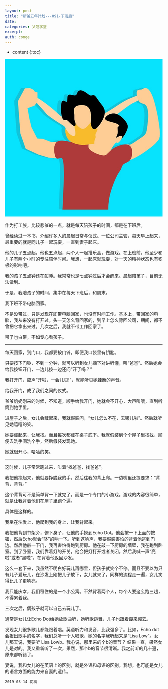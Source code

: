 ```yaml
---
layout: post
title: "新爸五年计划---091-下班后"
date:
categories: 父范学堂
excerpt:
auth: conge
---
```

* content
{:toc}

![](/assets/images/父范学堂/118382-54e62ff6c7688c85.png)

作为打工族，比较悲催的一点，就是每天陪孩子的时间，都是在下班后。

曾经读过一本书，介绍许多人的晨起日常与仪式。一位公司主管，每天早上起来，最重要的就是同儿子一起玩耍，一直到妻子起床。

他的儿子五点起，他也五点起，两个人一起搭乐高，做游戏。在上班前，他至少和儿子有两个小时的专注陪伴时间。我想，一起床就玩耍，对一天的精神状态也有积极的影响吧。

我的孩子五点钟还在酣睡。我常常也是七点钟过后才会醒来。晨起陪孩子，目前无法做到。

于是，我陪孩子的时间，集中在每天下班后，和周末。

我下班不带电脑回家。

不是没带过，只是发现在即带电脑回家，也没有时间工作。基本上，带回家的电脑，我从来没有打开过。头一天怎么背回家的，到早上怎么背回公司，期间，都不曾把它拿出来过。几次之后，我就不带工作回家了。

带了也白带，不如专心看孩子。

----

每天回家，到门口，我都要按门铃，即便我口袋里有钥匙。

只要按下门铃，不到一分钟，就可以听到女儿摘下对讲听懂，叫“爸爸”。然后她会给我按钮开门，一边儿按一边还问“开了吗？”

我打开门，应声“开啦，一会儿见!”，就能听见她挂断的声音。

给我开门，成了我们之间的仪式。

爷爷奶奶刚来的时候，不知道，顺手给我开门，她就会不开心，大声叫嚷，直到听筒到她手里。

进屋子之后，女儿会藏起来，我就假装问，“女儿怎么不在，去哪儿啦”。然后就听见她嘻嘻的笑。

她要藏起来，让我找。而且每次都藏在桌子底下。我就假装到个个屋子里找找，顺便去洗手间洗个手，然后假装发现她。

她就很开心，哈哈的笑。

----

这时候，儿子常常跑过来，叫着“找爸爸，找爸爸”。

我把他抱起来，他就要挣脱我的手，然后往我的背上爬。一边嘴里还提要求：“背背，背背。”

这个背背可不是简单背一下就完了，而是一个专门的小游戏。游戏的内容很简单，就是让我背着他们在屋子里跑个遍。

具体是这样的。

我坐在沙发上，他爬到我的身上，让我背起来。

我把他背到书架旁，俯下身子，让他的手摸到Echo Dot。他会按一下上面的按钮，然后Echo就会“咚”的响一下。听到这响声，我要假装害怕的背着他逃到门边。然后他敲一下门，我再害怕得跑到厨房。他在敲一下厨房的墙壁，我在跑到卧室。到了卧室，我们靠着灯的开关，他会把灯打开或者关闭。然后我喊一声“亮啦”或者“黑啦”，在背着他返回沙发。

这么一套下来，我虽然不明白好玩儿再哪里，但孩子就笑个不停。而且不要以为只有儿子爱玩儿，在沙发上刚把儿子放下，女儿就来了，同样的流程走一遍，女儿笑得比儿子更响亮。

我只能庆幸，我们租住的是一个小公寓。不然背着两个人，每个人要这么跑三趟，不得累着我。

三次之后，俩孩子就可以自己去玩儿了。

通常是女儿让Echo Dot给她放歌曲听，她听歌跳舞，儿子也跟着蹦来蹦去。

发现女儿很多歌儿都能跟着唱。英语听力和发音，比我强多了。比如，Echo dot会报出歌手的名字，我们总听一个人唱歌，她的名字我听起来是“Lisa Low"。女儿那天说，我要听 Lisa Lowb。我心说，那里来的个b的音节？ 结果一查，果然女儿是对的。我又重新听了一次，果然，那个b的音节很清晰。我之前听的几十遍，原来都听错了。

妻说，我和女儿的在英语上的区别，就是外语和母语的区别。我想，也可能是女儿的语言方面的能力来自妻的遗传。


```
2019-03-14 初稿
```
